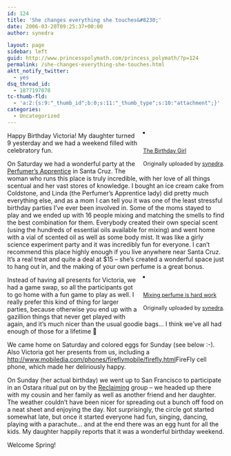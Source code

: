 ```yaml
---
id: 124
title: 'She changes everything she touches&#8230;'
date: 2006-03-20T09:25:37+00:00
author: synedra

layout: page
sidebar: left
guid: http://www.princesspolymath.com/princess_polymath/?p=124
permalink: /she-changes-everything-she-touches.html
aktt_notify_twitter:
  - yes
dsq_thread_id:
  - 1877197878
tc-thumb-fld:
  - 'a:2:{s:9:"_thumb_id";b:0;s:11:"_thumb_type";s:10:"attachment";}'
categories:
  - Uncategorized
---
```

<div style="float: right; margin-left: 10px; margin-bottom: 10px;">
  <a href="http://www.flickr.com/photos/36572571@N00/115359594/" title="photo sharing"><img src="http://static.flickr.com/51/115359594_258664eae7_m.jpg" class="grouped_elements" rel="tc-fancybox-group124" alt="" style="border: solid 2px #000000;" /></a><br /> <br /> <span style="font-size: 0.9em; margin-top: 0px;"><br /> <a href="http://www.flickr.com/photos/36572571@N00/115359594/">The Birthday Girl</a><br /> <br /> Originally uploaded by <a href="http://www.flickr.com/people/36572571@N00/">synedra</a>.<br /> </span>
</div>

Happy Birthday Victoria! My daughter turned 9 yesterday and we had a weekend filled with celebratory fun.
  
On Saturday we had a wonderful party at the [Perfumer&#8217;s Apprentice](http://www.perfumersapprentice.com) in Santa Cruz. The woman who runs this place is truly incredible, with her love of all things scentual and her vast stores of knowledge. I bought an ice cream cake from Coldstone, and Linda (the Perfumer&#8217;s Apprentice lady) did pretty much everything else, and as a mom I can tell you it was one of the least stressful birthday parties I&#8217;ve ever been involved in. Some of the moms stayed to play and we ended up with 16 people mixing and matching the smells to find the best combination for them. Everybody created their own special scent (using the hundreds of essential oils available for mixing) and went home with a vial of scented oil as well as some body mist. It was like a girly science experiment party and it was incredibly fun for everyone. I can&#8217;t recommend this place highly enough if you live anywhere near Santa Cruz. It&#8217;s a real treat and quite a deal at $15 &#8211; she&#8217;s created a wonderful space just to hang out in, and the making of your own perfume is a great bonus.

<div style="float: right; margin-left: 10px; margin-bottom: 10px;">
  <a href="http://www.flickr.com/photos/36572571@N00/115428589/" title="photo sharing"><img src="http://static.flickr.com/47/115428589_0de4420f72_m.jpg" class="grouped_elements" rel="tc-fancybox-group124" alt="" style="border: solid 2px #000000;" /></a><br /> <br /> <span style="font-size: 0.9em; margin-top: 0px;"><br /> <a href="http://www.flickr.com/photos/36572571@N00/115428589/">Mixing perfume is hard work</a><br /> <br /> Originally uploaded by <a href="http://www.flickr.com/people/36572571@N00/">synedra</a>.<br /> </span>
</div>

Instead of having all presents for Victoria, we had a game swap, so all the participants got to go home with a fun game to play as well. I really prefer this kind of thing for larger parties, because otherwise you end up with a gazillion things that never get played with again, and it&#8217;s much nicer than the usual goodie bags&#8230; I think we&#8217;ve all had enough of those for a lifetime 🙂
  
We came home on Saturday and colored eggs for Sunday (see below :-). Also Victoria got her presents from us, including a <http://www.mobiledia.com/phones/fireflymobile/firefly.html>FireFly</a> cell phone, which made her deliriously happy.
  
On Sunday (her actual birthday) we went up to San Francisco to participate in an Ostara ritual put on by the [Reclaiming](http://www.reclaiming.org/rituals) group &#8211; we headed up there with my cousin and her family as well as another friend and her daughter. The weather couldn&#8217;t have been nicer for spreading out a bunch off food on a neat sheet and enjoying the day. Not surprisingly, the circle got started somewhat late, but once it started everyone had fun, singing, dancing, playing with a parachute&#8230; and at the end there was an egg hunt for all the kids. My daughter happily reports that it was a wonderful birthday weekend.
  
Welcome Spring!